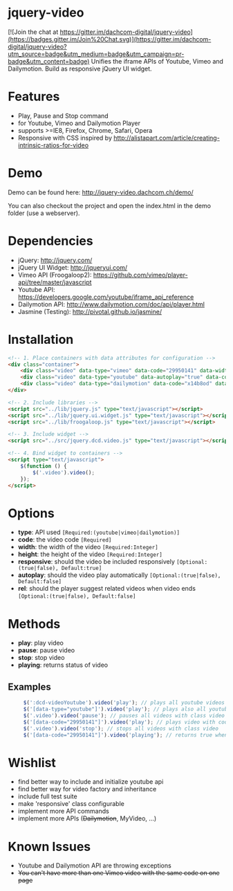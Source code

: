 jquery-video
============

[![Join the chat at https://gitter.im/dachcom-digital/jquery-video](https://badges.gitter.im/Join%20Chat.svg)](https://gitter.im/dachcom-digital/jquery-video?utm_source=badge&utm_medium=badge&utm_campaign=pr-badge&utm_content=badge)
Unifies the iframe APIs of Youtube, Vimeo and Dailymotion. Build as responsive jQuery UI widget.

Features
============
- Play, Pause and Stop command
- for Youtube, Vimeo and Dailymotion Player
- supports >=IE8, Firefox, Chrome, Safari, Opera
- Responsive with CSS inspired by http://alistapart.com/article/creating-intrinsic-ratios-for-video

Demo
============
Demo can be found here: http://jquery-video.dachcom.ch/demo/

You can also checkout the project and open the index.html in the demo folder (use a webserver).

Dependencies
============
- jQuery: http://jquery.com/
- jQuery UI Widget: http://jqueryui.com/
- Vimeo API (Froogaloop2): https://github.com/vimeo/player-api/tree/master/javascript
- Youtube API: https://developers.google.com/youtube/iframe_api_reference
- Dailymotion API: http://www.dailymotion.com/doc/api/player.html
- Jasmine (Testing): http://pivotal.github.io/jasmine/

Installation
============

```html
<!-- 1. Place containers with data attributes for configuration -->
<div class="container">
    <div class="video" data-type="vimeo" data-code="29950141" data-width="500" data-height="280"></div>
    <div class="video" data-type="youtube" data-autoplay="true" data-code="ubKinQvpc6w" data-responsive="false" data-width="960" data-height="720"></div>
    <div class="video" data-type="dailymotion" data-code="x14b8od" data-width="500" data-height="280"></div>
</div>

<!-- 2. Include libraries -->
<script src="../lib/jquery.js" type="text/javascript"></script>
<script src="../lib/jquery.ui.widget.js" type="text/javascript"></script>
<script src="../lib/froogaloop.js" type="text/javascript"></script>

<!-- 3. Include widget -->
<script src="../src/jquery.dcd.video.js" type="text/javascript"></script>

<!-- 4. Bind widget to containers -->
<script type="text/javascript">
    $(function () {
        $('.video').video();
    });
</script>
```

Options
============

- **type**: API used `[Required:(youtube|vimeo|dailymotion)]`
- **code**: the video code `[Required]`
- **width**: the width of the video `[Required:Integer]`
- **height**: the height of the video `[Required:Integer]`
- **responsive**: should the video be included responsively `[Optional:(true|false), Default:true]`
- **autoplay**: should the video play automatically `[Optional:(true|false), Default:false]`
- **rel**: should the player suggest related videos when video ends `[Optional:(true|false), Default:false]`

Methods
============
- **play**: play video
- **pause**: pause video
- **stop**: stop video
- **playing**: returns status of video

Examples
------------
```javascript
     $(':dcd-videoYoutube').video('play'); // plays all youtube videos
     $('[data-type="youtube"]').video('play'); // plays also all youtube videos
     $('.video').video('pause'); // pauses all videos with class video
     $('[data-code="29950141"]').video('play'); // plays video with code 29950141
     $('.video').video('stop'); // stops all videos with class video
     $('[data-code="29950141"]').video('playing'); // returns true when video is playing, false if video is paused
```

Wishlist
============
- find better way to include and initialize youtube api
- find better way for video factory and inheritance
- include full test suite
- make 'responsive' class configurable
- implement more API commands
- implement more APIs (<del>Dailymotion</del>, MyVideo, ...)

Known Issues
============
- Youtube and Dailymotion API are throwing exceptions
- <del>You can't have more than one Vimeo video with the same code on one page</del>
